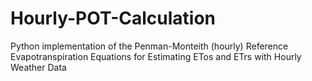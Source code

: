 # Hourly-POT-Calculation
Python implementation of the Penman-Monteith (hourly) Reference Evapotranspiration
Equations for Estimating ETos and ETrs with Hourly Weather Data
